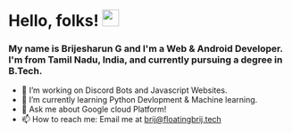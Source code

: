 
# Hello, folks! <img src="https://media.giphy.com/media/Q7LHmoFwVP6Yc1swZs/giphy.gif" width="30px">

### My name is Brijesharun G and I'm a Web & Android Developer. I'm from Tamil Nadu, India, and currently pursuing a degree in B.Tech.

- 🔭 I’m working on Discord Bots and Javascript Websites.
- 🌱 I’m currently learning Python Devlopment & Machine learning.
- 💬 Ask me about Google cloud Platform!
- 📫 How to reach me: Email me at <a href="brij@floatingbrij.tech">brij@floatingbrij.tech</a>

<!--
**floatingbrij/floatingbrij** is a ✨ _special_ ✨ repository because its `README.md` (this file) appears on your GitHub profile.

Here are some ideas to get you started:



- 👯 I’m looking to collaborate on ...
- 🤔 I’m looking for help with ...
- 💬 Ask me about ...

- 😄 Pronouns: ...
- ⚡ Fun fact: ...
-->

